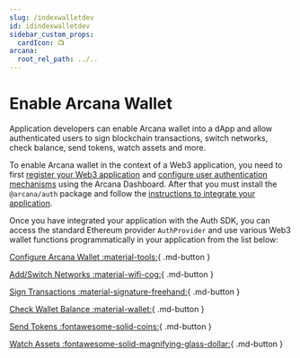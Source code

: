```yaml
---
slug: /indexwalletdev
id: idindexwalletdev
sidebar_custom_props:
  cardIcon: 📺
arcana:
  root_rel_path: ../..
---
```


# Enable Arcana Wallet

Application developers can enable Arcana wallet into a dApp and allow authenticated users to sign blockchain transactions, switch networks, check balance, send tokens, watch assets and more.

To enable Arcana wallet in the context of a Web3 application, you need to first [register your Web3 application]({{page.meta.arcana.root_rel_path}}/howto/config_dapp.md) and [configure user authentication mechanisms]({{page.meta.arcana.root_rel_path}}/howto/config_social_providers.md) using the Arcana Dashboard. After that you must install the `@arcana/auth` package and follow the [instructions to integrate your application]({{page.meta.arcana.root_rel_path}}/howto/integrate_auth/index.md).

Once you have integrated your application with the Auth SDK, you can access the standard Ethereum provider `AuthProvider` and use various Web3 wallet functions programmatically in your application from the list below:

[Configure Arcana Wallet :material-tools:](./config_wallet_modes.md){ .md-button }

[Add/Switch Networks :material-wifi-cog:](./wallet_add_switch_ntwk.md){ .md-button }

[Sign Transactions :material-signature-freehand:](./wallet_sign.md){ .md-button }

[Check Wallet Balance :material-wallet:](./wallet_balance.md){ .md-button }

[Send Tokens :fontawesome-solid-coins:](./wallet_send.md){ .md-button }

[Watch Assets :fontawesome-solid-magnifying-glass-dollar:](./wallet_watchasset.md){ .md-button }